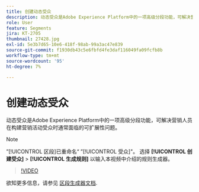 ```yaml
---
title: 创建动态受众
description: 动态受众是Adobe Experience Platform中的一项高级分段功能，可解决营销人员在构建营销活动受众时通常面临的可扩展性问题。
role: User
feature: Segments
jira: KT-2705
thumbnail: 27428.jpg
exl-id: 5e3b7d65-10e6-418f-98ab-99a3ac47e839
source-git-commit: f1930db43c5e6fbfd4fe3daf116049fa09fcfb8b
workflow-type: tm+mt
source-wordcount: '95'
ht-degree: 7%

---
```


# 创建动态受众

动态受众是Adobe Experience Platform中的一项高级分段功能，可解决营销人员在构建营销活动受众时通常面临的可扩展性问题。

>[!NOTE]
>
> ”[!UICONTROL 区段]已重命名“ ”[!UICONTROL 受众]&quot;。 选择 **[!UICONTROL 创建受众]** > **[!UICONTROL 生成规则]** 以输入本视频中介绍的规则生成器。

>[!VIDEO](https://video.tv.adobe.com/v/27428?quality=12&learn=on)

欲知更多信息，请参见 [区段生成器文档](https://experienceleague.adobe.com/docs/experience-platform/segmentation/ui/segment-builder.html).
